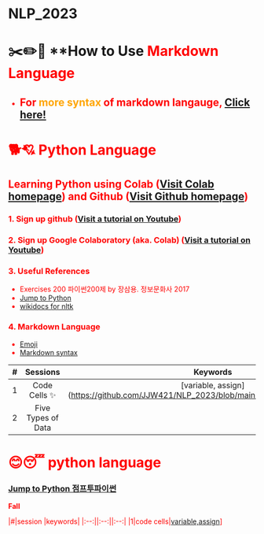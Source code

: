 # NLP_2023

# ✂️✏️📌 **How to Use <font color = 'red'> Markdown Language
- ## For <font color = 'orange'> more syntax</font> of markdown langauge, [Click here!](https://www.markdownguide.org/basic-syntax/)

# 🐕💘 **Python Language**

## **Learning Python** using **Colab** ([Visit Colab homepage](https://colab.research.google.com/?utm_source=scs-index)) and **Github** ([Visit Github homepage](https://github.com/))

### **1. Sign up github** ([Visit a tutorial on Youtube](https://www.youtube.com/watch?v=c-NikCpec7U))
### **2. Sign up Google Colaboratory** (aka. Colab) ([Visit a tutorial on Youtube](https://www.youtube.com/watch?v=2X_EU18OeYM))

### **3. Useful References**
- Exercises 200 파이썬200제 by 장삼용. 정보문화사 2017
- [Jump to Python](https://wikidocs.net/book/1)
- [wikidocs for nltk](https://wikidocs.net/21667)

### **4. Markdown Language**
* [Emoji](https://gist.github.com/rxaviers/7360908)
* [Markdown syntax](https://www.markdownguide.org/basic-syntax/)

| # |Sessions | Keywords|
|:--:|:--:|:--:|
|1 |Code Cells ✨ | [variable, assign] (https://github.com/JJW421/NLP_2023/blob/main/1_CodeCells_Basic_.ipynb)|
|2 | Five Types of Data |


# 😊😴 python language
### [Jump to Python 점프투파이썬](https://wikidocs.net/book/1)

**Fall**

|#|session |keywords|
|:--:||:--:||:--:|
|1|code cells|[variable,assign]()]

